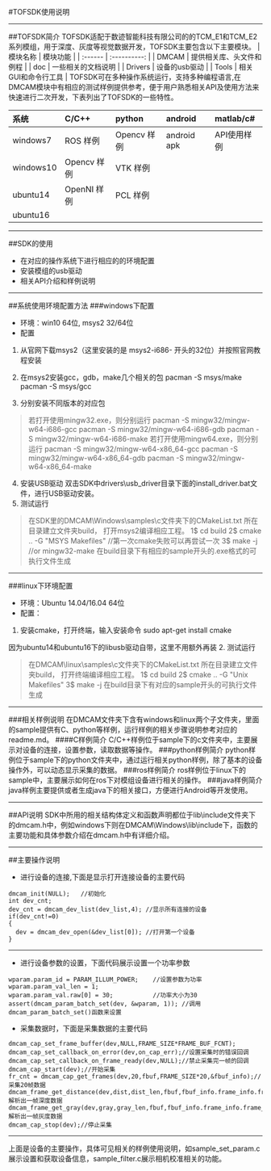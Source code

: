 #TOFSDK使用说明
***
##TOFSDK简介
TOFSDK适配于数迹智能科技有限公司的的TCM_E1和TCM_E2系列模组，用于深度、灰度等视觉数据开发，TOFSDK主要包含以下主要模块。
| 模块名称    |     模块功能     |
| :------ | :----------: |
| DMCAM   | 提供相关库、头文件和例程 |
| doc     |  一些相关的文档说明   |
| Drivers |   设备的usb驱动   |
| Tools   | 相关GUI和命令行工具  |
TOFSDK可在多种操作系统运行，支持多种编程语言,在DMCAM模块中有相应的测试样例提供参考，便于用户熟悉相关API及使用方法来快速进行二次开发，下表列出了TOFSDK的一些特性。

| 系统        | C/C++     | python    | android     | matlab/c# |
| :-------- | :-------- | :-------- | :---------- | :-------- |
| windows7  | ROS 样例    | Opencv 样例 | android apk | API使用样例   |
| windows10 | Opencv 样例 | VTK 样例    |             |           |
| ubuntu14  | OpenNI 样例 | PCL 样例    |             |           |
| ubuntu16  |           |           |             |           |
***
##SDK的使用
- 在对应的操作系统下进行相应的的环境配置
- 安装模组的usb驱动
- 相关API介绍和样例说明
***

##系统使用环境配置方法
###windows下配置
- 环境：win10 64位, msys2 32/64位
- 配置
1. 从官网下载msys2（这里安装的是 msys2-i686- 开头的32位）并按照官网教程安装

2. 在msys2安装gcc，gdb，make几个相关的包
  pacman -S msys/make
  pacman -S msys/gcc
3. 分别安装不同版本的对应包
>若打开使用mingw32.exe，则分别运行
	pacman -S mingw32/mingw-w64-i686-gcc
	pacman -S mingw32/mingw-w64-i686-gdb
	pacman -S mingw32/mingw-w64-i686-make
>若打开使用mingw64.exe，则分别运行
	pacman -S mingw32/mingw-w64-x86_64-gcc
	pacman -S mingw32/mingw-w64-x86_64-gdb
	pacman -S mingw32/mingw-w64-x86_64-make
4. 安装USB驱动
  双击SDK中drivers\usb_driver目录下面的install_driver.bat文件，进行USB驱动安装。
5. 测试运行
>在SDK里的DMCAM\Windows\samples\c文件夹下的CMakeList.txt 所在目录建立文件夹build， 打开msys2编译相应工程。
	1$ cd build
	2$ cmake .. -G "MSYS Makefiles"   //第一次cmake失败可以再尝试一次
	3$ make -j  //or mingw32-make
	在build目录下有相应的sample开头的.exe格式的可执行文件生成
***
###linux下环境配置
- 环境：Ubuntu 14.04/16.04 64位
- 配置：
1. 安装cmake，打开终端，输入安装命令
  sudo apt-get install cmake

  因为ubuntu14和ubuntu16下的libusb驱动自带，这里不用额外再装
2. 测试运行
> 在DMCAM\linux\samples\c文件夹下的CMakeList.txt 所在目录建立文件夹build， 打开终端编译相应工程。
	1$ cd build
	2$ cmake .. -G "Unix Makefiles"
	3$ make -j
> 在build目录下有对应的sample开头的可执行文件生成
***
###相关样例说明
在DMCAM文件夹下含有windows和linux两个子文件夹，里面的sample提供有C、python等样例，运行样例的相关步骤说明参考对应的readme.md。
####C样例简介
C/C++样例位于sample下的c文件夹中，主要展示对设备的连接，设置参数，读取数据等操作。
###python样例简介
python样例位于sample下的python文件夹中，通过运行相关python样例，除了基本的设备操作外，可以动态显示采集的数据。
###ros样例简介
ros样例位于linux下的sample中，主要展示如何在ros下对模组设备进行相关的操作。
###java样例简介
java样例主要提供或者生成java下的相关接口，方便进行Android等开发使用。
***
##API说明
SDK中所用的相关结构体定义和函数声明都位于lib\include文件夹下的dmcam.h中，例如windows下则在DMCAM\Windows\lib\include下，函数的主要功能和具体参数介绍在dmcam.h中有详细介绍。
***
##主要操作说明
- 进行设备的连接,下面是显示打开连接设备的主要代码
~~~
dmcam_init(NULL);	//初始化
int dev_cnt;
dev_cnt = dmcam_dev_list(dev_list,4); //显示所有连接的设备
if(dev_cnt!=0)
{
  dev = dmcam_dev_open(&dev_list[0]); //打开第一个设备
}
~~~
***
- 进行设备参数的设置，下面代码展示设置一个功率参数
~~~
wparam.param_id = PARAM_ILLUM_POWER;	//设置参数为功率wparam.param_val_len = 1;
wparam.param_val.raw[0] = 30;			//功率大小为30
assert(dmcam_param_batch_set(dev, &wparam, 1));	//调用dmcam_param_batch_set()函数来设置
~~~
- 采集数据时，下面是采集数据的主要代码
~~~ 
dmcam_cap_set_frame_buffer(dev,NULL,FRAME_SIZE*FRAME_BUF_FCNT);
dmcam_cap_set_callback_on_error(dev,on_cap_err);//设置采集时的错误回调
dmcam_cap_set_callback_on_frame_ready(dev,NULL);//禁止采集完一帧的回调
dmcam_cap_start(dev);//开始采集
fr_cnt = dmcam_cap_get_frames(dev,20,fbuf,FRAME_SIZE*20,&fbuf_info);//采集20帧数据
dmcam_frame_get_distance(dev,dist,dist_len,fbuf,fbuf_info.frame_info.frame_size,&fbuf_info.frame_info);//解析出一帧深度数据
dmcam_frame_get_gray(dev,gray,gray_len,fbuf,fbuf_info.frame_info.frame_size,&fbuf_info.frame_info);//解析出一帧灰度数据
dmcam_cap_stop(dev);//停止采集
~~~
***
上面是设备的主要操作，具体可见相关的样例使用说明，如sample_set_param.c 展示设置和获取设备信息，sample_filter.c展示相机校准相关的功能。